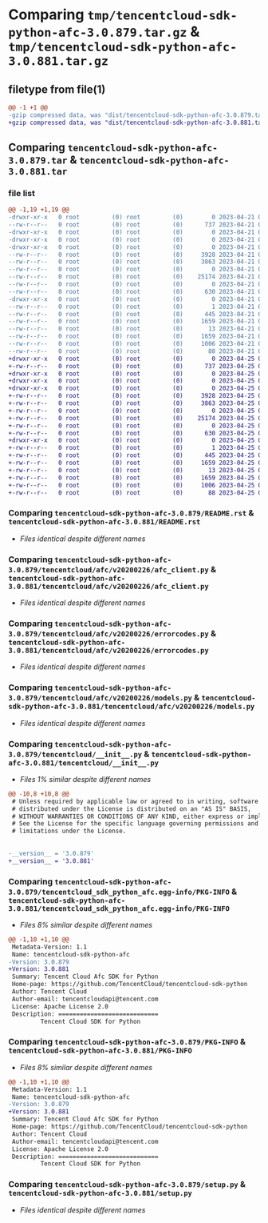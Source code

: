 # Comparing `tmp/tencentcloud-sdk-python-afc-3.0.879.tar.gz` & `tmp/tencentcloud-sdk-python-afc-3.0.881.tar.gz`

## filetype from file(1)

```diff
@@ -1 +1 @@
-gzip compressed data, was "dist/tencentcloud-sdk-python-afc-3.0.879.tar", last modified: Fri Apr 21 00:22:54 2023, max compression
+gzip compressed data, was "dist/tencentcloud-sdk-python-afc-3.0.881.tar", last modified: Tue Apr 25 00:18:39 2023, max compression
```

## Comparing `tencentcloud-sdk-python-afc-3.0.879.tar` & `tencentcloud-sdk-python-afc-3.0.881.tar`

### file list

```diff
@@ -1,19 +1,19 @@
-drwxr-xr-x   0 root         (0) root         (0)        0 2023-04-21 00:22:54.000000 tencentcloud-sdk-python-afc-3.0.879/
--rw-r--r--   0 root         (0) root         (0)      737 2023-04-21 00:22:54.000000 tencentcloud-sdk-python-afc-3.0.879/README.rst
-drwxr-xr-x   0 root         (0) root         (0)        0 2023-04-21 00:22:54.000000 tencentcloud-sdk-python-afc-3.0.879/tencentcloud/
-drwxr-xr-x   0 root         (0) root         (0)        0 2023-04-21 00:22:54.000000 tencentcloud-sdk-python-afc-3.0.879/tencentcloud/afc/
-drwxr-xr-x   0 root         (0) root         (0)        0 2023-04-21 00:22:54.000000 tencentcloud-sdk-python-afc-3.0.879/tencentcloud/afc/v20200226/
--rw-r--r--   0 root         (0) root         (0)     3928 2023-04-21 00:22:54.000000 tencentcloud-sdk-python-afc-3.0.879/tencentcloud/afc/v20200226/afc_client.py
--rw-r--r--   0 root         (0) root         (0)     3863 2023-04-21 00:22:54.000000 tencentcloud-sdk-python-afc-3.0.879/tencentcloud/afc/v20200226/errorcodes.py
--rw-r--r--   0 root         (0) root         (0)        0 2023-04-21 00:22:54.000000 tencentcloud-sdk-python-afc-3.0.879/tencentcloud/afc/v20200226/__init__.py
--rw-r--r--   0 root         (0) root         (0)    25174 2023-04-21 00:22:54.000000 tencentcloud-sdk-python-afc-3.0.879/tencentcloud/afc/v20200226/models.py
--rw-r--r--   0 root         (0) root         (0)        0 2023-04-21 00:22:54.000000 tencentcloud-sdk-python-afc-3.0.879/tencentcloud/afc/__init__.py
--rw-r--r--   0 root         (0) root         (0)      630 2023-04-21 00:22:54.000000 tencentcloud-sdk-python-afc-3.0.879/tencentcloud/__init__.py
-drwxr-xr-x   0 root         (0) root         (0)        0 2023-04-21 00:22:54.000000 tencentcloud-sdk-python-afc-3.0.879/tencentcloud_sdk_python_afc.egg-info/
--rw-r--r--   0 root         (0) root         (0)        1 2023-04-21 00:22:54.000000 tencentcloud-sdk-python-afc-3.0.879/tencentcloud_sdk_python_afc.egg-info/dependency_links.txt
--rw-r--r--   0 root         (0) root         (0)      445 2023-04-21 00:22:54.000000 tencentcloud-sdk-python-afc-3.0.879/tencentcloud_sdk_python_afc.egg-info/SOURCES.txt
--rw-r--r--   0 root         (0) root         (0)     1659 2023-04-21 00:22:54.000000 tencentcloud-sdk-python-afc-3.0.879/tencentcloud_sdk_python_afc.egg-info/PKG-INFO
--rw-r--r--   0 root         (0) root         (0)       13 2023-04-21 00:22:54.000000 tencentcloud-sdk-python-afc-3.0.879/tencentcloud_sdk_python_afc.egg-info/top_level.txt
--rw-r--r--   0 root         (0) root         (0)     1659 2023-04-21 00:22:54.000000 tencentcloud-sdk-python-afc-3.0.879/PKG-INFO
--rw-r--r--   0 root         (0) root         (0)     1006 2023-04-21 00:22:54.000000 tencentcloud-sdk-python-afc-3.0.879/setup.py
--rw-r--r--   0 root         (0) root         (0)       88 2023-04-21 00:22:54.000000 tencentcloud-sdk-python-afc-3.0.879/setup.cfg
+drwxr-xr-x   0 root         (0) root         (0)        0 2023-04-25 00:18:39.000000 tencentcloud-sdk-python-afc-3.0.881/
+-rw-r--r--   0 root         (0) root         (0)      737 2023-04-25 00:18:38.000000 tencentcloud-sdk-python-afc-3.0.881/README.rst
+drwxr-xr-x   0 root         (0) root         (0)        0 2023-04-25 00:18:39.000000 tencentcloud-sdk-python-afc-3.0.881/tencentcloud/
+drwxr-xr-x   0 root         (0) root         (0)        0 2023-04-25 00:18:39.000000 tencentcloud-sdk-python-afc-3.0.881/tencentcloud/afc/
+drwxr-xr-x   0 root         (0) root         (0)        0 2023-04-25 00:18:39.000000 tencentcloud-sdk-python-afc-3.0.881/tencentcloud/afc/v20200226/
+-rw-r--r--   0 root         (0) root         (0)     3928 2023-04-25 00:18:38.000000 tencentcloud-sdk-python-afc-3.0.881/tencentcloud/afc/v20200226/afc_client.py
+-rw-r--r--   0 root         (0) root         (0)     3863 2023-04-25 00:18:38.000000 tencentcloud-sdk-python-afc-3.0.881/tencentcloud/afc/v20200226/errorcodes.py
+-rw-r--r--   0 root         (0) root         (0)        0 2023-04-25 00:18:38.000000 tencentcloud-sdk-python-afc-3.0.881/tencentcloud/afc/v20200226/__init__.py
+-rw-r--r--   0 root         (0) root         (0)    25174 2023-04-25 00:18:38.000000 tencentcloud-sdk-python-afc-3.0.881/tencentcloud/afc/v20200226/models.py
+-rw-r--r--   0 root         (0) root         (0)        0 2023-04-25 00:18:38.000000 tencentcloud-sdk-python-afc-3.0.881/tencentcloud/afc/__init__.py
+-rw-r--r--   0 root         (0) root         (0)      630 2023-04-25 00:18:38.000000 tencentcloud-sdk-python-afc-3.0.881/tencentcloud/__init__.py
+drwxr-xr-x   0 root         (0) root         (0)        0 2023-04-25 00:18:39.000000 tencentcloud-sdk-python-afc-3.0.881/tencentcloud_sdk_python_afc.egg-info/
+-rw-r--r--   0 root         (0) root         (0)        1 2023-04-25 00:18:39.000000 tencentcloud-sdk-python-afc-3.0.881/tencentcloud_sdk_python_afc.egg-info/dependency_links.txt
+-rw-r--r--   0 root         (0) root         (0)      445 2023-04-25 00:18:39.000000 tencentcloud-sdk-python-afc-3.0.881/tencentcloud_sdk_python_afc.egg-info/SOURCES.txt
+-rw-r--r--   0 root         (0) root         (0)     1659 2023-04-25 00:18:39.000000 tencentcloud-sdk-python-afc-3.0.881/tencentcloud_sdk_python_afc.egg-info/PKG-INFO
+-rw-r--r--   0 root         (0) root         (0)       13 2023-04-25 00:18:39.000000 tencentcloud-sdk-python-afc-3.0.881/tencentcloud_sdk_python_afc.egg-info/top_level.txt
+-rw-r--r--   0 root         (0) root         (0)     1659 2023-04-25 00:18:39.000000 tencentcloud-sdk-python-afc-3.0.881/PKG-INFO
+-rw-r--r--   0 root         (0) root         (0)     1006 2023-04-25 00:18:38.000000 tencentcloud-sdk-python-afc-3.0.881/setup.py
+-rw-r--r--   0 root         (0) root         (0)       88 2023-04-25 00:18:39.000000 tencentcloud-sdk-python-afc-3.0.881/setup.cfg
```

### Comparing `tencentcloud-sdk-python-afc-3.0.879/README.rst` & `tencentcloud-sdk-python-afc-3.0.881/README.rst`

 * *Files identical despite different names*

### Comparing `tencentcloud-sdk-python-afc-3.0.879/tencentcloud/afc/v20200226/afc_client.py` & `tencentcloud-sdk-python-afc-3.0.881/tencentcloud/afc/v20200226/afc_client.py`

 * *Files identical despite different names*

### Comparing `tencentcloud-sdk-python-afc-3.0.879/tencentcloud/afc/v20200226/errorcodes.py` & `tencentcloud-sdk-python-afc-3.0.881/tencentcloud/afc/v20200226/errorcodes.py`

 * *Files identical despite different names*

### Comparing `tencentcloud-sdk-python-afc-3.0.879/tencentcloud/afc/v20200226/models.py` & `tencentcloud-sdk-python-afc-3.0.881/tencentcloud/afc/v20200226/models.py`

 * *Files identical despite different names*

### Comparing `tencentcloud-sdk-python-afc-3.0.879/tencentcloud/__init__.py` & `tencentcloud-sdk-python-afc-3.0.881/tencentcloud/__init__.py`

 * *Files 1% similar despite different names*

```diff
@@ -10,8 +10,8 @@
 # Unless required by applicable law or agreed to in writing, software
 # distributed under the License is distributed on an "AS IS" BASIS,
 # WITHOUT WARRANTIES OR CONDITIONS OF ANY KIND, either express or implied.
 # See the License for the specific language governing permissions and
 # limitations under the License.
 
 
-__version__ = '3.0.879'
+__version__ = '3.0.881'
```

### Comparing `tencentcloud-sdk-python-afc-3.0.879/tencentcloud_sdk_python_afc.egg-info/PKG-INFO` & `tencentcloud-sdk-python-afc-3.0.881/tencentcloud_sdk_python_afc.egg-info/PKG-INFO`

 * *Files 8% similar despite different names*

```diff
@@ -1,10 +1,10 @@
 Metadata-Version: 1.1
 Name: tencentcloud-sdk-python-afc
-Version: 3.0.879
+Version: 3.0.881
 Summary: Tencent Cloud Afc SDK for Python
 Home-page: https://github.com/TencentCloud/tencentcloud-sdk-python
 Author: Tencent Cloud
 Author-email: tencentcloudapi@tencent.com
 License: Apache License 2.0
 Description: ============================
         Tencent Cloud SDK for Python
```

### Comparing `tencentcloud-sdk-python-afc-3.0.879/PKG-INFO` & `tencentcloud-sdk-python-afc-3.0.881/PKG-INFO`

 * *Files 8% similar despite different names*

```diff
@@ -1,10 +1,10 @@
 Metadata-Version: 1.1
 Name: tencentcloud-sdk-python-afc
-Version: 3.0.879
+Version: 3.0.881
 Summary: Tencent Cloud Afc SDK for Python
 Home-page: https://github.com/TencentCloud/tencentcloud-sdk-python
 Author: Tencent Cloud
 Author-email: tencentcloudapi@tencent.com
 License: Apache License 2.0
 Description: ============================
         Tencent Cloud SDK for Python
```

### Comparing `tencentcloud-sdk-python-afc-3.0.879/setup.py` & `tencentcloud-sdk-python-afc-3.0.881/setup.py`

 * *Files identical despite different names*

